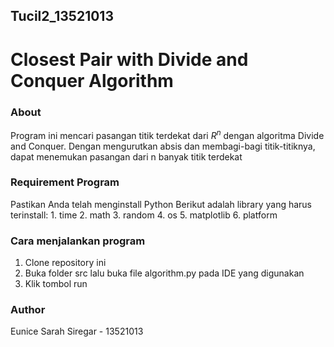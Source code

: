 ## Tucil2_13521013
# Closest Pair with Divide and Conquer Algorithm

### About
Program ini mencari pasangan titik terdekat dari $R^n$ dengan algoritma Divide and Conquer. Dengan mengurutkan absis dan membagi-bagi titik-titiknya, dapat menemukan pasangan dari n banyak titik terdekat

### Requirement Program
Pastikan Anda telah menginstall Python
Berikut adalah library yang harus terinstall:
    1. time
    2. math
    3. random
    4. os
    5. matplotlib
    6. platform

### Cara menjalankan program
1. Clone repository ini
2. Buka folder src lalu buka file algorithm.py pada IDE yang digunakan
3. Klik tombol run

### Author
Eunice Sarah Siregar - 13521013